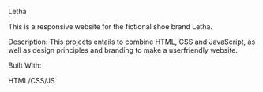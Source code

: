 Letha

This is a responsive website for the fictional shoe brand Letha.

Description:
This projects entails to combine HTML, CSS and JavaScript, as well as design principles and branding to make a userfriendly website.

Built With:

HTML/CSS/JS

